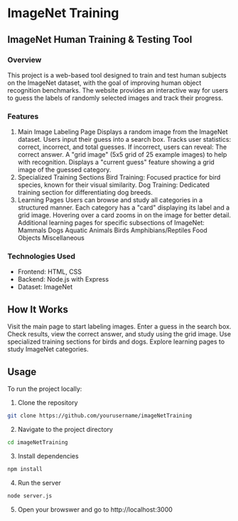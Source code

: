 # ImageNet Training

## ImageNet Human Training & Testing Tool 
### Overview 
This project is a web-based tool designed to train and test human subjects on the ImageNet dataset, with the goal of improving human object recognition benchmarks. The website provides an interactive way for users to guess the labels of randomly selected images and track their progress.

### Features 
1. Main Image Labeling Page Displays a random image from the ImageNet dataset. Users input their guess into a search box. Tracks user statistics: correct, incorrect, and total guesses. If incorrect, users can reveal: The correct answer. A "grid image" (5x5 grid of 25 example images) to help with recognition. Displays a "current guess" feature showing a grid image of the guessed category. 
2. Specialized Training Sections Bird Training: Focused practice for bird species, known for their visual similarity. Dog Training: Dedicated training section for differentiating dog breeds. 
3. Learning Pages Users can browse and study all categories in a structured manner. Each category has a "card" displaying its label and a grid image. Hovering over a card zooms in on the image for better detail. Additional learning pages for specific subsections of ImageNet: Mammals Dogs Aquatic Animals Birds Amphibians/Reptiles Food Objects Miscellaneous 
### Technologies Used 
- Frontend: HTML, CSS
- Backend: Node.js with Express
- Dataset: ImageNet 

## How It Works 
Visit the main page to start labeling images. Enter a guess in the search box. Check results, view the correct answer, and study using the grid image. Use specialized training sections for birds and dogs. Explore learning pages to study ImageNet categories.


## Usage
To run the project locally: 
1. Clone the repository
```bash
git clone https://github.com/yourusername/imageNetTraining
```
2. Navigate to the project directory
```bash
cd imageNetTraining
```
3. Install dependencies
```bash
npm install
```
4. Run the server
```bash
node server.js
```
5. Open your browswer and go to http://localhost:3000


```
